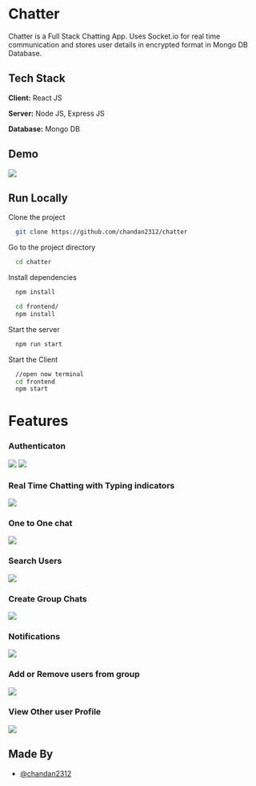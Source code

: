 # Chatter

Chatter is a Full Stack Chatting App. Uses Socket.io for real time communication and stores user details in encrypted format in Mongo DB Database.

## Tech Stack

**Client:** React JS

**Server:** Node JS, Express JS

**Database:** Mongo DB

## Demo

![](https://github.com/chandan2312/chatter/blob/master/screenshots/group%20%2B%20notif.PNG)

## Run Locally

Clone the project

```bash
  git clone https://github.com/chandan2312/chatter
```

Go to the project directory

```bash
  cd chatter
```

Install dependencies

```bash
  npm install
```

```bash
  cd frontend/
  npm install
```

Start the server

```bash
  npm run start
```

Start the Client

```bash
  //open now terminal
  cd frontend
  npm start
```

# Features

### Authenticaton

![](https://github.com/chandan2312/chatter/blob/master/screenshots/login.PNG) ![](https://github.com/chandan2312/chatter/blob/master/screenshots/signup.PNG)

### Real Time Chatting with Typing indicators

![](https://github.com/chandan2312/chatter/blob/master/screenshots/real-time.PNG)

### One to One chat

![](https://github.com/chandan2312/chatter/blob/master/screenshots/mainscreen.PNG)

### Search Users

![](https://github.com/chandan2312/chatter/blob/master/screenshots/search.PNG)

### Create Group Chats

![](https://github.com/chandan2312/chatter/blob/master/screenshots/new%20grp.PNG)

### Notifications

![](https://github.com/chandan2312/chatter/blob/master/screenshots/group%20%2B%20notif.PNG)

### Add or Remove users from group

![](https://github.com/chandan2312/chatter/blob/master/screenshots/add%20rem.PNG)

### View Other user Profile

![](https://github.com/chandan2312/chatter/blob/master/screenshots/profile.PNG)

## Made By

- [@chandan2312](https://github.com/chandan2312)
